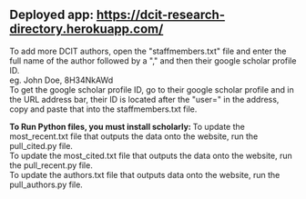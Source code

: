 ## Deployed app: https://dcit-research-directory.herokuapp.com/

To add more DCIT authors, open the "staffmembers.txt" file and enter the full name of the author followed by a "," and then their google scholar profile ID.
<br>
eg. John Doe, 8H34NkAWd
<br>
To get the google scholar profile ID, go to their google scholar profile and in the URL address bar, their ID is located after the "user=" in the address, copy and paste that into the staffmembers.txt file.
<br>

<b> To Run Python files, you must install scholarly: </b>
To update the most_recent.txt file that outputs the data onto the website, run the pull_cited.py file. <br>
To update the most_cited.txt file that outputs the data onto the website, run the pull_recent.py file. <br>
To update the authors.txt file that outputs data onto the website, run the pull_authors.py file. <br>
